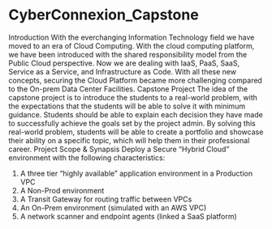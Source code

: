 # CyberConnexion_Capstone

Introduction
With the everchanging Information Technology field we have moved to an era of Cloud Computing. With the cloud computing platform, we have been introduced with the shared responsibility model from the Public Cloud perspective. Now we are dealing with IaaS, PaaS, SaaS, Service as a Service, and Infrastructure as Code. With all these new concepts, securing the Cloud Platform became more challenging compared to the On-prem Data Center Facilities.
Capstone Project
The idea of the capstone project is to introduce the students to a real-world problem, with the expectations that the students will be able to solve it with minimum guidance. Students should be able to explain each decision they have made to successfully achieve the goals set by the project admin.
By solving this real-world problem, students will be able to create a portfolio and showcase their ability on a specific topic, which will help them in their professional career.
Project Scope & Synapsis
Deploy a Secure “Hybrid Cloud” environment with the following characteristics:
1. A three tier “highly available” application environment in a Production VPC
2. A Non-Prod environment
3. A Transit Gateway for routing traffic between VPCs
4. An On-Prem environment (simulated with an AWS VPC)
5. A network scanner and endpoint agents (linked a SaaS platform)
